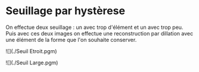 # Seuillage par hystèrese

On effectue deux seuillage : un avec trop d'élément et un avec trop peu.
Puis avec ces deux images on effectue une reconstruction par dillation avec une élément de la forme que l'on souhaite conserver.

![](./Seuil Etroit.pgm)

![](./Seuil Large.pgm)